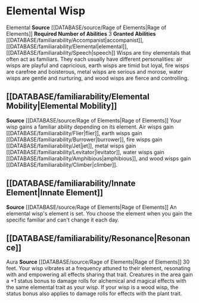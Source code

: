 ﻿---
id: '26'
name: Elemental Wisp
rus_type_level: null
source: '[[DATABASE/source/Rage of Elements|Rage of Elements]]'
trait: null

---
# Elemental Wisp

<span class="item-trait">Elemental</span>
**Source** [[DATABASE/source/Rage of Elements|Rage of Elements]]
**Required Number of Abilities** 3
**Granted Abilities** [[DATABASE/familiarability/Accompanist|accompanist]], [[DATABASE/familiarability/Elemental|elemental]], [[DATABASE/familiarability/Speech|speech]]
Wisps are tiny elementals that often act as familiars. They each usually have different personalities: air wisps are playful and capricious, earth wisps are timid but loyal, fire wisps are carefree and boisterous, metal wisps are serious and morose, water wisps are gentle and nurturing, and wood wisps are fierce and controlling.

## [[DATABASE/familiarability/Elemental Mobility|Elemental Mobility]]

**Source** [[DATABASE/source/Rage of Elements|Rage of Elements]]
Your wisp gains a familiar ability depending on its element. Air wisps gain [[DATABASE/familiarability/Flier|flier]], earth wisps gain [[DATABASE/familiarability/Burrower|burrower]], fire wisps gain [[DATABASE/familiarability/Jet|jet]], metal wisps gain [[DATABASE/familiarability/Levitator|levitator]], water wisps gain [[DATABASE/familiarability/Amphibious|amphibious]], and wood wisps gain [[DATABASE/familiarability/Climber|climber]].

## [[DATABASE/familiarability/Innate Element|Innate Element]]

**Source** [[DATABASE/source/Rage of Elements|Rage of Elements]]
An elemental wisp's element is set. You choose the element when you gain the specific familiar and can't change it each day.

## [[DATABASE/familiarability/Resonance|Resonance]]

<span class="item-trait">Aura</span>
**Source** [[DATABASE/source/Rage of Elements|Rage of Elements]]
30 feet. Your wisp vibrates at a frequency attuned to their element, resonating with and empowering all effects sharing that trait. Creatures in the area gain a +1 status bonus to damage rolls for alchemical and magical effects with the same elemental trait as your wisp. If your wisp is a wood wisp, the status bonus also applies to damage rolls for effects with the plant trait.